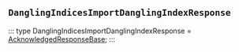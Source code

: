 ## `DanglingIndicesImportDanglingIndexResponse`
:::
type DanglingIndicesImportDanglingIndexResponse = [AcknowledgedResponseBase](./AcknowledgedResponseBase.md);
:::
